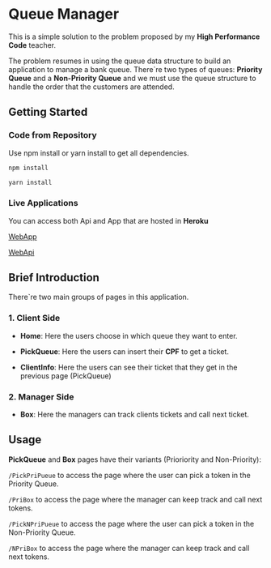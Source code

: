 # Queue Manager

This is a simple solution to the problem proposed by my **High Performance Code** teacher.

The problem resumes in using the queue data structure to build an application to manage a bank queue. There\`re two types of queues: **Priority Queue** and a **Non-Priority Queue** and we must use the queue structure to handle the order that the customers are attended.

## Getting Started

### Code from Repository
Use npm install or yarn install to get all dependencies.

```bash
npm install
```
```bash
yarn install
```

### Live Applications

You can access both Api and App that are hosted in **Heroku**

[WebApp](https://queue-h-frontend.herokuapp.com/)

[WebApi](https://queue-h-backend.herokuapp.com/)

## Brief Introduction

There\`re two main groups of pages in this application.

### 1. Client Side
- **Home**: Here the users choose in which queue they want to enter.


- **PickQueue**: Here the users can insert their **CPF** to get a ticket.


- **ClientInfo**: Here the users can see their ticket that they get in the previous page (PickQueue)

### 2. Manager Side
- **Box**: Here the managers can track clients tickets and call next ticket.

## Usage
**PickQueue** and **Box** pages have their variants (Prioriority and Non-Priority):

`/PickPriPueue` to access the page where the user can pick a token in the Priority Queue.

`/PriBox` to access the page where the manager can keep track and call next tokens. 

`/PickNPriPueue` to access the page where the user can pick a token in the Non-Priority Queue.

`/NPriBox` to access the page where the manager can keep track and call next tokens.
